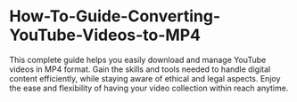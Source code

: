 # How-To-Guide-Converting-YouTube-Videos-to-MP4
This complete guide helps you easily download and manage YouTube videos in MP4 format. Gain the skills and tools needed to handle digital content efficiently, while staying aware of ethical and legal aspects. Enjoy the ease and flexibility of having your video collection within reach anytime.
